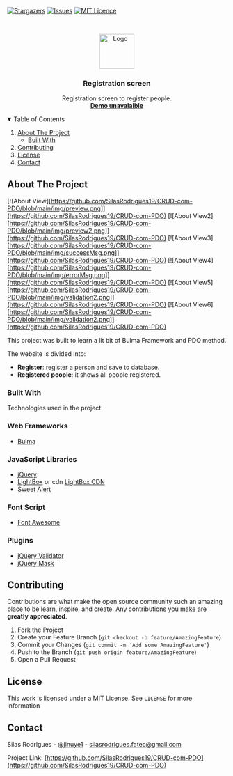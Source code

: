 [![Stargazers][stars-shield]][stars-url]
[![Issues][issues-shield]][issues-url]
[![MIT Licence][license-shield]][license-url]


<!-- PROJECT LOGO -->
<br />
<p align="center">
  <a href="http://silasdev.epizy.com">
    <img src="https://image.flaticon.com/icons/png/512/121/121202.png" alt="Logo" width="80" height="80">
  </a>

  <h3 align="center">Registration screen</h3>

  <p align="center">
    Registration screen to register people.
    <br />
    <a href="#"><strong>Demo unavalaible</strong></a>
    <br />
  </p>
</p>



<!-- TABLE OF CONTENTS -->
<details open="open">
  <summary>Table of Contents</summary>
  <ol>
    <li>
      <a href="#about-the-project">About The Project</a>
      <ul>
        <li><a href="#built-with">Built With</a></li>
      </ul>
    </li>
    <li><a href="#contributing">Contributing</a></li>
    <li><a href="#license">License</a></li>
    <li><a href="#contact">Contact</a></li>
  </ol>
</details>



<!-- ABOUT THE PROJECT -->
## About The Project

[![About View][https://github.com/SilasRodrigues19/CRUD-com-PDO/blob/main/img/preview.png]](https://github.com/SilasRodrigues19/CRUD-com-PDO)
[![About View2][https://github.com/SilasRodrigues19/CRUD-com-PDO/blob/main/img/preview2.png]](https://github.com/SilasRodrigues19/CRUD-com-PDO)
[![About View3][https://github.com/SilasRodrigues19/CRUD-com-PDO/blob/main/img/successMsg.png]](https://github.com/SilasRodrigues19/CRUD-com-PDO)
[![About View4][https://github.com/SilasRodrigues19/CRUD-com-PDO/blob/main/img/errorMsg.png]](https://github.com/SilasRodrigues19/CRUD-com-PDO)
[![About View5][https://github.com/SilasRodrigues19/CRUD-com-PDO/blob/main/img/validation2.png]](https://github.com/SilasRodrigues19/CRUD-com-PDO)
[![About View6][https://github.com/SilasRodrigues19/CRUD-com-PDO/blob/main/img/validation2.png]](https://github.com/SilasRodrigues19/CRUD-com-PDO)




This project was built to learn a lit bit of Bulma Framework and PDO method.

The website is divided into:
* **Register**: register a person and save to database.
* **Registered people**: it shows all people registered.

### Built With

Technologies used in the project.

### Web Frameworks
* [Bulma](https://bulma.io)

### JavaScript Libraries
* [jQuery](https://jquery.com)
* [LightBox](https://lokeshdhakar.com/projects/lightbox2/) or cdn [LightBox CDN](https://cdnjs.com/libraries/lightbox2)
* [Sweet Alert](https://sweetalert2.github.io)

### Font Script
* [Font Awesome](https://fontawesome.com)

### Plugins
* [jQuery Validator](https://jqueryvalidation.org)
* [jQuery Mask](https://igorescobar.github.io/jQuery-Mask-Plugin/docs.html)


<!-- CONTRIBUTING -->
## Contributing

Contributions are what make the open source community such an amazing place to be learn, inspire, and create. Any contributions you make are **greatly appreciated**.

1. Fork the Project
2. Create your Feature Branch (`git checkout -b feature/AmazingFeature`)
3. Commit your Changes (`git commit -m 'Add some AmazingFeature'`)
4. Push to the Branch (`git push origin feature/AmazingFeature`)
5. Open a Pull Request


<!-- LICENSE -->
## License

This work is licensed under a MIT License. See `LICENSE` for more information


<!-- CONTACT -->
## Contact

Silas Rodrigues - [@jinuye1](https://twitter.com/jinuye1) - silasrodrigues.fatec@gmail.com

Project Link: [https://github.com/SilasRodrigues19/CRUD-com-PDO](https://github.com/SilasRodrigues19/CRUD-com-PDO)

   
   <!-- MARKDOWN LINKS & IMAGES -->
<!-- https://www.markdownguide.org/basic-syntax/#reference-style-links -->
[contributors-shield]: https://img.shields.io/github/contributors/SilasRodrigues19/CRUD-com-PDO.svg?style=for-the-badge
[contributors-url]: https://github.com/SilasRodrigues19/CRUD-com-PDO/graphs/contributors
[forks-shield]: https://img.shields.io/github/forks/SilasRodrigues19/CRUD-com-PDO.svg?style=for-the-badge
[forks-url]: https://github.com/SilasRodrigues19/CRUD-com-PDO/network/members
[stars-shield]: https://img.shields.io/github/stars/SilasRodrigues19/CRUD-com-PDO.svg?style=for-the-badge
[stars-url]: https://github.com/SilasRodrigues19/CRUD-com-PDO/stargazers
[issues-shield]: https://img.shields.io/github/issues/SilasRodrigues19/CRUD-com-PDO.svg?style=for-the-badge
[issues-url]: https://github.com/SilasRodrigues19/CRUD-com-PDO/issues
[license-shield]: https://img.shields.io/github/license/SilasRodrigues19/CRUD-com-PDO/.svg?style=for-the-badge
[license-url]: https://github.com/SilasRodrigues19/CRUD-com-PDO//blob/master/LICENSE
[About View]: https://github.com/SilasRodrigues19/CRUD-com-PDO/blob/main/img/preview.png
[About View2]: https://github.com/SilasRodrigues19/CRUD-com-PDO/blob/main/img/preview2.png
[About View3]: https://github.com/SilasRodrigues19/CRUD-com-PDO/blob/main/img/successMsg.png
[About View4]: https://github.com/SilasRodrigues19/CRUD-com-PDO/blob/main/img/errorMsg.png
[About View5]: https://github.com/SilasRodrigues19/CRUD-com-PDO/blob/main/img/validation2.png
[About View6]: https://github.com/SilasRodrigues19/CRUD-com-PDO/blob/main/img/validation2.png

